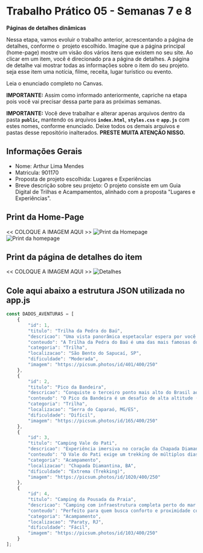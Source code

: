 # Trabalho Prático 05 - Semanas 7 e 8

**Páginas de detalhes dinâmicas**

Nessa etapa, vamos evoluir o trabalho anterior, acrescentando a página de detalhes, conforme o  projeto escolhido. Imagine que a página principal (home-page) mostre um visão dos vários itens que existem no seu site. Ao clicar em um item, você é direcionado pra a página de detalhes. A página de detalhe vai mostrar todas as informações sobre o item do seu projeto. seja esse item uma notícia, filme, receita, lugar turístico ou evento.

Leia o enunciado completo no Canvas. 

**IMPORTANTE:** Assim como informado anteriormente, capriche na etapa pois você vai precisar dessa parte para as próximas semanas. 

**IMPORTANTE:** Você deve trabalhar e alterar apenas arquivos dentro da pasta **`public`,** mantendo os arquivos **`index.html`**, **`styles.css`** e **`app.js`** com estes nomes, conforme enunciado. Deixe todos os demais arquivos e pastas desse repositório inalterados. **PRESTE MUITA ATENÇÃO NISSO.**

## Informações Gerais

- Nome: Arthur Lima Mendes
- Matricula: 901170
- Proposta de projeto escolhida: Lugares e Experiências
- Breve descrição sobre seu projeto: O projeto consiste em um Guia Digital de Trilhas e Acampamentos, alinhado com a proposta "Lugares e Experiências".

## Print da Home-Page

<<  COLOQUE A IMAGEM AQUI >>
![Print da Homepage](imagens/r5.jpeg)
![Print da homepage](public/r4.png)

## Print da página de detalhes do item

<<  COLOQUE A IMAGEM AQUI >>
![Detalhes](imagens/r2.png)

## Cole aqui abaixo a estrutura JSON utilizada no app.js

```javascript
const DADOS_AVENTURAS = [
    {
        "id": 1,
        "titulo": "Trilha da Pedra do Baú",
        "descricao": "Uma vista panorâmica espetacular espera por você no topo.",
        "conteudo": "A Trilha da Pedra do Baú é uma das mais famosas do estado, oferecendo trechos de escalaminhada com cabos de aço. Recomenda-se ir com guia e verificar as condições climáticas antes de iniciar a subida.",
        "categoria": "Trilha",
        "localizacao": "São Bento do Sapucaí, SP",
        "dificuldade": "Moderada",
        "imagem": "https://picsum.photos/id/401/400/250"
    },
    {
        "id": 2,
        "titulo": "Pico da Bandeira",
        "descricao": "Conquiste o terceiro ponto mais alto do Brasil ao nascer do sol.",
        "conteudo": "O Pico da Bandeira é um desafio de alta altitude (2.892 metros), exigindo preparo físico e equipamentos adequados. A subida noturna é popular para ver o sol nascer do cume, um espetáculo inesquecível.",
        "categoria": "Trilha",
        "localizacao": "Serra do Caparaó, MG/ES",
        "dificuldade": "Difícil",
        "imagem": "https://picsum.photos/id/165/400/250"
    },
    {
        "id": 3,
        "titulo": "Camping Vale do Pati",
        "descricao": "Experiência imersiva no coração da Chapada Diamantina.",
        "conteudo": "O Vale do Pati exige um trekking de múltiplos dias. A área é remota e a hospedagem é feita em casas de nativos (campings rústicos). É considerado um dos trekkings mais bonitos do Brasil.",
        "categoria": "Acampamento",
        "localizacao": "Chapada Diamantina, BA",
        "dificuldade": "Extrema (Trekking)",
        "imagem": "https://picsum.photos/id/1020/400/250"
    },
    {
        "id": 4,
        "titulo": "Camping da Pousada da Praia",
        "descricao": "Camping com infraestrutura completa perto do mar.",
        "conteudo": "Perfeito para quem busca conforto e proximidade com o mar. O camping oferece banheiros limpos, energia elétrica, área de convivência e segurança.",
        "categoria": "Acampamento",
        "localizacao": "Paraty, RJ",
        "dificuldade": "Fácil",
        "imagem": "https://picsum.photos/id/103/400/250"
    }
];
```
